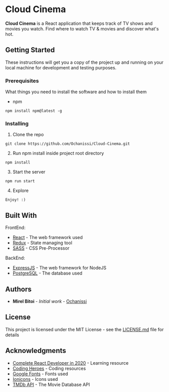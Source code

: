 # Cloud Cinema

**Cloud Cinema** is a React application that keeps track of TV shows and movies you watch. Find where to watch TV & movies and discover what's hot.

## Getting Started

These instructions will get you a copy of the project up and running on your local machine for development and testing purposes.

### Prerequisites

What things you need to install the software and how to install them

- npm

```
npm install npm@latest -g
```

### Installing

1. Clone the repo

```
git clone https://github.com/Ochanissi/Cloud-Cinema.git
```

2. Run npm install inside project root directory

```
npm install
```

3. Start the server

```
npm run start
```

4. Explore

```
Enjoy! :)
```

## Built With

FrontEnd:

- [React](https://reactjs.org/docs/getting-started.html) - The web framework used
- [Redux](https://redux.js.org/introduction/getting-started) - State managing tool
- [SASS](https://sass-lang.com/) - CSS Pre-Processor

BackEnd:

- [ExpressJS](https://expressjs.com/) - The web framework for NodeJS
- [PostgreSQL](https://www.postgresql.org/docs/) - The database used

## Authors

- **Mirel Bitoi** - _Initial work_ - [Ochanissi](https://github.com/Ochanissi)

## License

This project is licensed under the MIT License - see the [LICENSE.md](LICENSE.md) file for details

## Acknowledgments

- [Complete React Developer in 2020](https://www.udemy.com/course/complete-react-developer-zero-to-mastery/) - Learning resource
- [Coding Heroes](https://codingheroes.io/resources/) - Coding resources
- [Google Fonts](https://fonts.google.com/) - Fonts used
- [Ionicons](https://ionicons.com/) - Icons used
- [TMDb API](https://developers.themoviedb.org/3) - The Movie Database API
